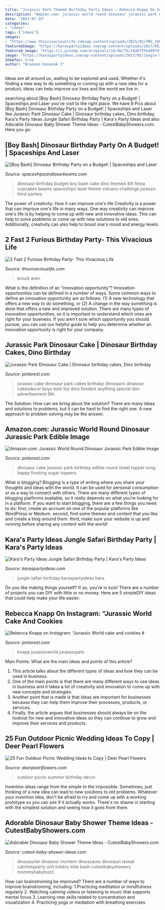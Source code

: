 ```yaml
---
title: "Jurassic Park Themed Birthday Party Ideas ~ Rebecca Knapp On Instagram: “jurassic World Cake And Cookies #"
description: "Amazon.com: jurassic world round dinosaur jurassic park edible image"
date: "2023-07-19"
categories:
- "ideas"
tags: ["ideas"]
images:
- "https://www.thisvivaciouslife.com/wp-content/uploads/2021/02/IMG_7403-1536x2048.jpg"
featuredImage: "https://karaspartyideas.com/wp-content/uploads/2017/05/Jungle-Safari-Birthday-Party-via-Karas-Party-Ideas-KarasPartyIdeas.com13.jpg"
featured_image: "https://i.pinimg.com/originals/14/db/f5/14dbf5564897df749f1ea33229f68440.jpg"
image: "https://karaspartyideas.com/wp-content/uploads/2017/05/Jungle-Safari-Birthday-Party-via-Karas-Party-Ideas-KarasPartyIdeas.com13.jpg"
ShowToc: true
author: "Brannon Kovacek I"
---
```



Ideas are all around us, waiting to be explored and used. Whether it's finding a new way to do something or coming up with a new idea for a product, ideas can help improve our lives and the world we live in.

	

		
searching about [Boy Bash] Dinosaur Birthday Party on a Budget! | Spaceships and Laser you've visit to the right place. We have 8 Pics about [Boy Bash] Dinosaur Birthday Party on a Budget! | Spaceships and Laser like Jurassic Park Dinosaur Cake | Dinosaur birthday cakes, Dino birthday, Kara&#039;s Party Ideas Jungle Safari Birthday Party | Kara&#039;s Party Ideas and also Adorable Dinosaur Baby Shower Theme Ideas - CutestBabyShowers.com. Here you go:
		
    
## [Boy Bash] Dinosaur Birthday Party On A Budget! | Spaceships And Laser

<img loading=lazy src="http://spaceshipsandlaserbeams.com/wp-content/uploads/2015/09/dinosaur-birthday-party-ideas-on-a-budget.jpg.jpg" onerror="this.onerror=null;this.src='https://tse2.mm.bing.net/th?id=OIP.jGsNwoCUIp6yU4tyU9TfnAHaLH&amp;pid=15.1';" alt="[Boy Bash] Dinosaur Birthday Party on a Budget! | Spaceships and Laser">

_Source: spaceshipsandlaserbeams.com_

>dinosaur birthday budget boy bash cake dino themed 4th festa cupcakes beams spaceships laser theme volcano challenge jurassic third parties. 

	

The power of creativity: How it can improve one's life
Creativity is a power that can improve one's life in many ways. One way creativity can improve one's life is by helping to come up with new and innovative ideas. This can help to solve problems or come up with new solutions to old ones. Additionally, creativity can also help to boost one's mood and energy levels.

    
## 2 Fast 2 Furious Birthday Party- This Vivacious Life

<img loading=lazy src="https://www.thisvivaciouslife.com/wp-content/uploads/2021/02/IMG_7403-1536x2048.jpg" onerror="this.onerror=null;this.src='https://tse3.mm.bing.net/th?id=OIP.UqCipauMZb_8nMc1JdJnzQHaJ4&amp;pid=15.1';" alt="2 Fast 2 Furious Birthday Party- This Vivacious Life">

_Source: thisvivaciouslife.com_

>knock aren. 

	

What is the definition of an “innovation opportunity”?
Innovation opportunities can be defined in a number of ways. Some common ways to define an innovation opportunity are as follows: (1) A new technology that offers a new way to do something, or (2) A change in the way something is done that offers a new and improved solution. 
There are many types of innovation opportunities, so it is important to understand which ones are right for your business. If you aren’t sure which opportunity you should pursue, you can use our helpful guide to help you determine whether an innovation opportunity is right for your company.

    
## Jurassic Park Dinosaur Cake | Dinosaur Birthday Cakes, Dino Birthday

<img loading=lazy src="https://i.pinimg.com/736x/01/b4/ad/01b4ad7e75c1230bda31869781968151.jpg" onerror="this.onerror=null;this.src='https://tse3.mm.bing.net/th?id=OIP.Vk267w6wLmFbhS6Fa0e_DQHaJi&amp;pid=15.1';" alt="Jurassic Park Dinosaur Cake | Dinosaur birthday cakes, Dino birthday">

_Source: pinterest.com_

>jurassic cake dinosaur park cakes birthday dinosaurs dinasour cakesdecor boys bolo toy dino fondant anything special don advertisement 5th. 

	

The Solution: How can we bring about the solution?
There are many ideas and solutions to problems, but it can be hard to find the right one. A new approach to problem solving may be the answer.

    
## Amazon.com: Jurassic World Round Dinosaur Jurassic Park Edible Image

<img loading=lazy src="https://i.pinimg.com/originals/14/db/f5/14dbf5564897df749f1ea33229f68440.jpg" onerror="this.onerror=null;this.src='https://tse3.mm.bing.net/th?id=OIP.t4x3EdBTvcaI8Rmji4bbvQHaJ4&amp;pid=15.1';" alt="Amazon.com: Jurassic World Round Dinosaur Jurassic Park Edible Image">

_Source: pinterest.com_

>dinosaur cake jurassic park birthday edible round sheet topper icing happy frosting sugar toppers. 

	

What is blogging?
Blogging is a type of writing where you share your thoughts and ideas with the world. It can be used for personal consumption or as a way to connect with others. There are many different types of blogging platforms available, so it really depends on what you’re looking for in a platform. If you want to start blogging, there are a few things you need to do: first, create an account on one of the popular platforms like WordPress or Medium. second, find some themes and content that you like and create a blog around them. third, make sure your website is up and running before sharing any content with the world!

    
## Kara&#039;s Party Ideas Jungle Safari Birthday Party | Kara&#039;s Party Ideas

<img loading=lazy src="https://karaspartyideas.com/wp-content/uploads/2017/05/Jungle-Safari-Birthday-Party-via-Karas-Party-Ideas-KarasPartyIdeas.com13.jpg" onerror="this.onerror=null;this.src='https://tse1.mm.bing.net/th?id=OIP.GVlXYOyXYaOZdZFHiGw0sAHaLH&amp;pid=15.1';" alt="Kara&#039;s Party Ideas Jungle Safari Birthday Party | Kara&#039;s Party Ideas">

_Source: karaspartyideas.com_

>jungle safari birthday karaspartyideas kara. 

	

Do you like making things yourself? If so, you're in luck! There are a number of projects you can DIY with little or no money. Here are 5 simpleDIY ideas that could help make your life easier: 

    
## Rebecca Knapp On Instagram: “Jurassic World Cake And Cookies #

<img loading=lazy src="https://i.pinimg.com/736x/0a/87/46/0a874671da42151f05eae00c76428f35.jpg" onerror="this.onerror=null;this.src='https://tse1.mm.bing.net/th?id=OIP.k7HSklv1urArgcq_bhEspgHaH0&amp;pid=15.1';" alt="Rebecca Knapp on Instagram: “Jurassic World cake and cookies #">

_Source: pinterest.com_

>knapp jurassicworld jurassicpark. 

	

Main Points: What are the main ideas and points of this article?
1. This article talks about the different types of ideas and how they can be used in business.
2. One of the main points is that there are many different ways to use ideas in business and it takes a lot of creativity and innovation to come up with new concepts and strategies.
3. Another point that is made is that ideas are important for businesses because they can help them improve their processes, products, or services.
4. Finally, the article argues that businesses should always be on the lookout for new and innovative ideas so they can continue to grow and improve their services and products.

    
## 25 Fun Outdoor Picnic Wedding Ideas To Copy | Deer Pearl Flowers

<img loading=lazy src="http://www.deerpearlflowers.com/wp-content/uploads/2017/02/Summer-Outdoor-Picnic-Wedding-Ideas-1.jpg" onerror="this.onerror=null;this.src='https://tse3.mm.bing.net/th?id=OIP.Ges25WBJmka7Ccj0xG4IbgHaLH&amp;pid=15.1';" alt="25 Fun Outdoor Picnic Wedding Ideas to Copy | Deer Pearl Flowers">

_Source: deerpearlflowers.com_

>outdoor picnic summer birthday decor. 

	

Invention ideas range from the simple to the impossible. Sometimes, just thinking of a new idea can lead to new solutions to old problems. Whatever your invention idea, don't be afraid to try and come up with a working prototype so you can see if it actually works. There's no shame in starting with the simplest solution and seeing how it goes from there.

    
## Adorable Dinosaur Baby Shower Theme Ideas - CutestBabyShowers.com

<img loading=lazy src="https://www.cutest-baby-shower-ideas.com/images/dinoeggs.jpg" onerror="this.onerror=null;this.src='https://tse3.mm.bing.net/th?id=OIP.GdtfsgwAS1CghRW0a9cqHwHaLG&amp;pid=15.1';" alt="Adorable Dinosaur Baby Shower Theme Ideas - CutestBabyShowers.com">

_Source: cutest-baby-shower-ideas.com_

>dinosaurier dinasour montenr dinossauro dinosauri reveal catchmyparty unit kiddos mite bash cutestbabyshowers mommybabybuzz. 

	

How can brainstroming be improved?
There are a number of ways to improve brainstroming, including: 
1.Practicing meditation or mindfulness regularly 
2. Watching calming videos or listening to music that supports mental focus 
3. Learning new skills related to concentration and visualization 
4. Practicing yoga or mediation with breathing exercises 

